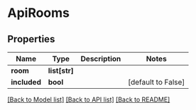 # ApiRooms

## Properties
Name | Type | Description | Notes
------------ | ------------- | ------------- | -------------
**room** | **list[str]** |  | 
**included** | **bool** |  | [default to False]

[[Back to Model list]](../README.md#documentation-for-models) [[Back to API list]](../README.md#documentation-for-api-endpoints) [[Back to README]](../README.md)


